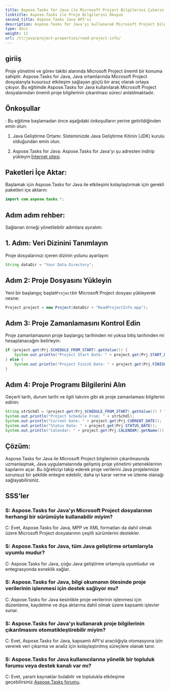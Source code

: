 ```yaml
---
title: Aspose.Tasks for Java ile Microsoft Project Bilgilerini Çıkarın
linktitle: Aspose.Tasks ile Proje Bilgilerini Okuyun
second_title: Aspose.Tasks Java API'si
description: Aspose.Tasks for Java'yı kullanarak Microsoft Project bilgilerini nasıl çıkaracağınızı öğrenin. Java uygulamalarında proje yönetimini zahmetsizce geliştirin.
type: docs
weight: 11
url: /tr/java/project-properties/read-project-info/
---
```

## giriiş
Proje yönetimi ve görev takibi alanında Microsoft Project önemli bir konuma sahiptir. Aspose.Tasks for Java, Java ortamlarında Microsoft Project dosyalarıyla kusursuz etkileşim sağlayan güçlü bir araç olarak ortaya çıkıyor. Bu eğitimde Aspose.Tasks for Java kullanılarak Microsoft Project dosyalarından önemli proje bilgilerinin çıkarılması süreci anlatılmaktadır.
## Önkoşullar
:
Bu eğitime başlamadan önce aşağıdaki önkoşulların yerine getirildiğinden emin olun:
1. Java Geliştirme Ortamı: Sisteminizde Java Geliştirme Kitinin (JDK) kurulu olduğundan emin olun.
   
2.  Aspose.Tasks for Java: Aspose.Tasks for Java'yı şu adresten indirip yükleyin:[İnternet sitesi](https://releases.aspose.com/tasks/java/).

## Paketleri İçe Aktar:
Başlamak için Aspose.Tasks for Java ile etkileşimi kolaylaştırmak için gerekli paketleri içe aktarın:
```java
import com.aspose.tasks.*;
```
## Adım adım rehber:
Sağlanan örneği yönetilebilir adımlara ayıralım:
## 1. Adım: Veri Dizinini Tanımlayın
Proje dosyalarınızı içeren dizinin yolunu ayarlayın:
```java
String dataDir = "Your Data Directory";
```
## Adım 2: Proje Dosyasını Yükleyin
 Yeni bir başlangıç başlat`Project`bir Microsoft Project dosyası yükleyerek nesne:
```java
Project project = new Project(dataDir + "ReadProjectInfo.mpp");
```
## Adım 3: Proje Zamanlamasını Kontrol Edin
Proje zamanlamasının proje başlangıç tarihinden mi yoksa bitiş tarihinden mi hesaplanacağını belirleyin:
```java
if (project.get(Prj.SCHEDULE_FROM_START).getValue()) {
    System.out.println("Project Start Date: " + project.get(Prj.START_DATE));
} else {
    System.out.println("Project Finish Date: " + project.get(Prj.FINISH_DATE));
}
```
## Adım 4: Proje Programı Bilgilerini Alın
Geçerli tarih, durum tarihi ve ilgili takvim gibi ek proje zamanlaması bilgilerini edinin:
```java
String strSchdl = (project.get(Prj.SCHEDULE_FROM_START).getValue()) ? "Project Start Date" : "Project Finish Date";
System.out.println("Project Schedule From: " + strSchdl);
System.out.println("Current Date: " + project.get(Prj.CURRENT_DATE));
System.out.println("Status Date: " + project.get(Prj.STATUS_DATE));
System.out.println("Calendar: " + project.get(Prj.CALENDAR).getName());
```

## Çözüm:
Aspose.Tasks for Java ile Microsoft Project bilgilerinin çıkarılmasında uzmanlaşmak, Java uygulamalarında gelişmiş proje yönetimi yeteneklerinin kapılarını açar. Bu öğreticiyi takip ederek proje verilerini Java projelerinize sorunsuz bir şekilde entegre edebilir, daha iyi karar verme ve izleme olanağı sağlayabilirsiniz.
## SSS'ler
### S: Aspose.Tasks for Java'yı Microsoft Project dosyalarının herhangi bir sürümüyle kullanabilir miyim?
C: Evet, Aspose.Tasks for Java, MPP ve XML formatları da dahil olmak üzere Microsoft Project dosyalarının çeşitli sürümlerini destekler.
### S: Aspose.Tasks for Java, tüm Java geliştirme ortamlarıyla uyumlu mudur?
C: Aspose.Tasks for Java, çoğu Java geliştirme ortamıyla uyumludur ve entegrasyonda esneklik sağlar.
### S: Aspose.Tasks for Java, bilgi okumanın ötesinde proje verilerinin işlenmesi için destek sağlıyor mu?
C: Aspose.Tasks for Java kesinlikle proje verilerinin işlenmesi için düzenleme, kaydetme ve dışa aktarma dahil olmak üzere kapsamlı işlevler sunar.
### S: Aspose.Tasks for Java'yı kullanarak proje bilgilerinin çıkarılmasını otomatikleştirebilir miyim?
C: Evet, Aspose.Tasks for Java, kapsamlı API'si aracılığıyla otomasyona izin vererek veri çıkarma ve analiz için kolaylaştırılmış süreçlere olanak tanır.
### S: Aspose.Tasks for Java kullanıcılarına yönelik bir topluluk forumu veya destek kanalı var mı?
 C: Evet, yararlı kaynaklar bulabilir ve toplulukla etkileşime geçebilirsiniz.[Aspose.Tasks forumu](https://forum.aspose.com/c/tasks/15).